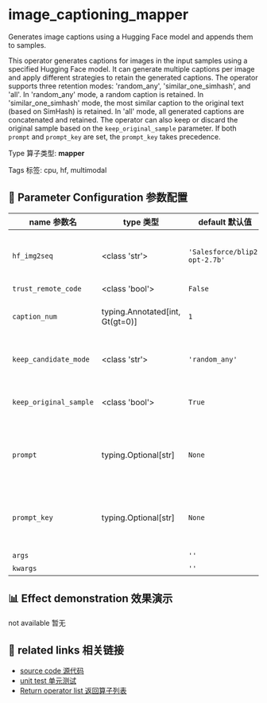 # image_captioning_mapper

Generates image captions using a Hugging Face model and appends them to samples.

This operator generates captions for images in the input samples using a specified
Hugging Face model. It can generate multiple captions per image and apply different
strategies to retain the generated captions. The operator supports three retention
modes: 'random_any', 'similar_one_simhash', and 'all'. In 'random_any' mode, a random
caption is retained. In 'similar_one_simhash' mode, the most similar caption to the
original text (based on SimHash) is retained. In 'all' mode, all generated captions are
concatenated and retained. The operator can also keep or discard the original sample
based on the `keep_original_sample` parameter. If both `prompt` and `prompt_key` are
set, the `prompt_key` takes precedence.

Type 算子类型: **mapper**

Tags 标签: cpu, hf, multimodal

## 🔧 Parameter Configuration 参数配置
| name 参数名 | type 类型 | default 默认值 | desc 说明 |
|--------|------|--------|------|
| `hf_img2seq` | <class 'str'> | `'Salesforce/blip2-opt-2.7b'` | model name on huggingface to generate caption |
| `trust_remote_code` | <class 'bool'> | `False` |  |
| `caption_num` | typing.Annotated[int, Gt(gt=0)] | `1` | how many candidate captions to generate |
| `keep_candidate_mode` | <class 'str'> | `'random_any'` | retain strategy for the generated |
| `keep_original_sample` | <class 'bool'> | `True` | whether to keep the original sample. If |
| `prompt` | typing.Optional[str] | `None` | a string prompt to guide the generation of blip2 model |
| `prompt_key` | typing.Optional[str] | `None` | the key name of fields in samples to store prompts |
| `args` |  | `''` | extra args |
| `kwargs` |  | `''` | extra args |

## 📊 Effect demonstration 效果演示
not available 暂无

## 🔗 related links 相关链接
- [source code 源代码](../../../data_juicer/ops/mapper/image_captioning_mapper.py)
- [unit test 单元测试](../../../tests/ops/mapper/test_image_captioning_mapper.py)
- [Return operator list 返回算子列表](../../Operators.md)